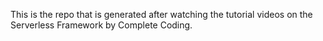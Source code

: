 This is the repo that is generated after watching the tutorial videos on the Serverless Framework by Complete Coding.
